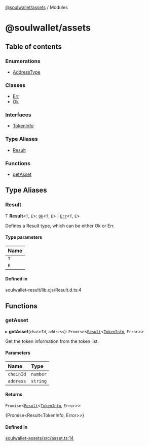 [@soulwallet/assets](README.md) / Modules

# @soulwallet/assets

## Table of contents

### Enumerations

- [AddressType](enums/AddressType.md)

### Classes

- [Err](classes/Err.md)
- [Ok](classes/Ok.md)

### Interfaces

- [TokenInfo](interfaces/TokenInfo.md)

### Type Aliases

- [Result](modules.md#result)

### Functions

- [getAsset](modules.md#getasset)

## Type Aliases

### Result

Ƭ **Result**<`T`, `E`\>: [`Ok`](classes/Ok.md)<`T`, `E`\> \| [`Err`](classes/Err.md)<`T`, `E`\>

Defines a Result type, which can be either Ok or Err.

#### Type parameters

| Name |
| :------ |
| `T` |
| `E` |

#### Defined in

soulwallet-result/lib.cjs/Result.d.ts:4

## Functions

### getAsset

▸ **getAsset**(`chainId`, `address`): `Promise`<[`Result`](modules.md#result)<[`TokenInfo`](interfaces/TokenInfo.md), `Error`\>\>

Get the token information from the token list.

#### Parameters

| Name | Type |
| :------ | :------ |
| `chainId` | `number` |
| `address` | `string` |

#### Returns

`Promise`<[`Result`](modules.md#result)<[`TokenInfo`](interfaces/TokenInfo.md), `Error`\>\>

{Promise<Result<TokenInfo, Error>>}

#### Defined in

[soulwallet-assets/src/asset.ts:14](https://github.com/SoulWallet/soulwalletlib/blob/2de4184/packages/soulwallet-assets/src/asset.ts#L14)

